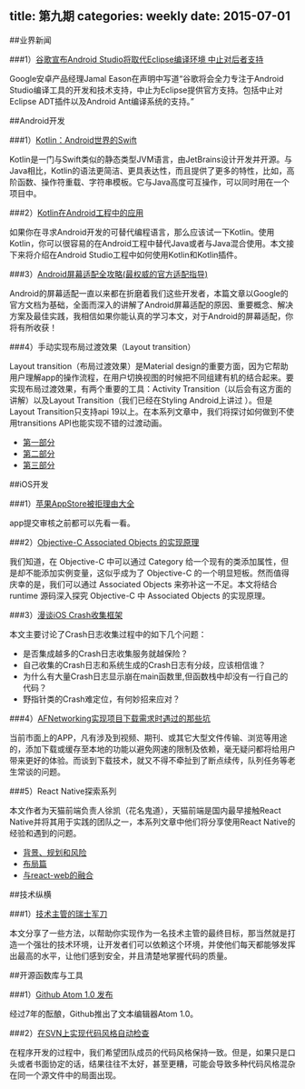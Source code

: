 title: 第九期
categories: weekly
date: 2015-07-01
---

##业界新闻

###1）[谷歌宣布Android Studio将取代Eclipse编译环境 中止对后者支持](http://www.cnbeta.com/articles/406205.htm)

Google安卓产品经理Jamal Eason在声明中写道“谷歌将会全力专注于Android Studio编译工具的开发和技术支持，中止为Eclipse提供官方支持。包括中止对Eclipse ADT插件以及Android Ant编译系统的支持。”

##Android开发

###1）[Kotlin：Android世界的Swift](http://www.infoq.com/cn/news/2015/06/Android-JVM-JetBrains-Kotlin)

Kotlin是一门与Swift类似的静态类型JVM语言，由JetBrains设计开发并开源。与Java相比，Kotlin的语法更简洁、更具表达性，而且提供了更多的特性，比如，高阶函数、操作符重载、字符串模板。它与Java高度可互操作，可以同时用在一个项目中。

###2）[Kotlin在Android工程中的应用](http://www.jianshu.com/p/a7fadc79e0fb)

如果你在寻求Android开发的可替代编程语言，那么应该试一下Kotlin。使用Kotlin，你可以很容易的在Android工程中替代Java或者与Java混合使用。本文接下来将介绍在Android Studio工程中如何使用Kotlin和Kotlin插件。

###3）[Android屏幕适配全攻略(最权威的官方适配指导)](http://blog.csdn.net/zhaokaiqiang1992/article/details/45419023)

Android的屏幕适配一直以来都在折磨着我们这些开发者，本篇文章以Google的官方文档为基础，全面而深入的讲解了Android屏幕适配的原因、重要概念、解决方案及最佳实践，我相信如果你能认真的学习本文，对于Android的屏幕适配，你将有所收获！

###4）手动实现布局过渡效果（Layout transition）

Layout transition（布局过渡效果）是Material design的重要方面，因为它帮助用户理解app的操作流程，在用户切换视图的时候把不同组建有机的结合起来。要实现布局过渡效果，有两个重要的工具：Activity Transition（以后会有这方面的讲解）以及Layout Transition（我们已经在Styling Android上讲过  ）。但是Layout Transition只支持api 19以上。在本系列文章中，我们将探讨如何做到不使用transitions API也能实现不错的过渡动画。

* [第一部分](http://www.jcodecraeer.com/a/anzhuokaifa/androidkaifa/2015/0625/3108.html)
* [第二部分](http://www.jcodecraeer.com/a/anzhuokaifa/androidkaifa/2015/0625/3111.html)
* [第三部分](http://www.devtf.cn/?p=746)

##iOS开发

###1）[苹果AppStore被拒理由大全](https://github.com/jcccn/Why-Reject)

app提交审核之前都可以先看一看。

###2）[Objective-C Associated Objects 的实现原理](http://blog.leichunfeng.com/blog/2015/06/26/objective-c-associated-objects-implementation-principle/)

我们知道，在 Objective-C 中可以通过 Category 给一个现有的类添加属性，但是却不能添加实例变量，这似乎成为了 Objective-C 的一个明显短板。然而值得庆幸的是，我们可以通过 Associated Objects 来弥补这一不足。本文将结合 runtime 源码深入探究 Objective-C 中 Associated Objects 的实现原理。

###3）[漫谈iOS Crash收集框架](http://nianxi.net/ios/ios-crash-reporter/)

本文主要讨论了Crash日志收集过程中的如下几个问题：

* 是否集成越多的Crash日志收集服务就越保险？
* 自己收集的Crash日志和系统生成的Crash日志有分歧，应该相信谁？
* 为什么有大量Crash日志显示崩在main函数里,但函数栈中却没有一行自己的代码？
* 野指针类的Crash难定位，有何妙招来应对？

###4）[AFNetworking实现项目下载需求时遇过的那些坑](http://www.cocoachina.com/ios/20150624/12242.html)

当前市面上的APP，凡有涉及到视频、期刊、或其它大型文件传输、浏览等用途的，添加下载或缓存至本地的功能以避免网速的限制及依赖，毫无疑问都将给用户带来更好的体验。而谈到下载技术，就又不得不牵扯到了断点续传，队列任务等老生常谈的问题。

###5）React Native探索系列 

本文作者为天猫前端负责人徐凯（花名鬼道），天猫前端是国内最早接触React Native并将其用于实践的团队之一，本系列文章中他们将分享使用React Native的经验和遇到的问题。

* [背景、规划和风险](http://www.infoq.com/cn/articles/react-native-overview)
* [布局篇](http://www.infoq.com/cn/articles/react-native-layout)
* [与react-web的融合](http://www.infoq.com/cn/articles/react-native-web)

##技术纵横

###1）[技术主管的瑞士军刀](http://www.infoq.com/cn/articles/tech-lead-swissarmyknife)

本文分享了一些方法，以帮助你实现作为一名技术主管的最终目标，那当然就是打造一个强壮的技术环境，让开发者们可以依赖这个环境，并使他们每天都能够发挥出最高的水平，让他们感到安全，并且清楚地掌握代码的质量。

##开源函数库与工具

###1）[Github Atom 1.0 发布](https://github.com/blog/2031-announcing-atom-1-0)

经过7年的酝酿，Github推出了文本编辑器Atom 1.0。

###2）[在SVN上实现代码风格自动检查](http://www.cnblogs.com/frydsh/archive/2012/12/27/2835249.html)

在程序开发的过程中，我们希望团队成员的代码风格保持一致。但是，如果只是口头或者书面协定的话，结果往往不太好，甚至更糟，可能会导致多种代码风格混杂在同一个源文件中的局面出现。





